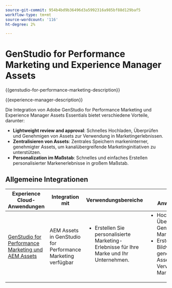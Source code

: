 ```yaml
---
source-git-commit: 954b4bd9b36496d3a5992316a985bf88d129baf5
workflow-type: tm+mt
source-wordcount: '116'
ht-degree: 2%

---
```



# GenStudio for Performance Marketing und Experience Manager Assets

{{genstudio-for-performance-marketing-description}}

{{experience-manager-description}}

Die Integration von Adobe GenStudio for Performance Marketing und Experience Manager Assets Essentials bietet verschiedene Vorteile, darunter:

+ **Lightweight review and approval**: Schnelles Hochladen, Überprüfen und Genehmigen von Assets zur Verwendung in Marketingerlebnissen.
+ **Zentralisieren von Assets**: Zentrales Speichern markeninterner, genehmigter Assets, um kanalübergreifende Marketinginitiativen zu unterstützen.
+ **Personalization im Maßstab**: Schnelles und einfaches Erstellen personalisierter Markenerlebnisse in großem Maßstab.

## Allgemeine Integrationen

<table>
    <thead>
        <tr>
            <th>Experience Cloud-Anwendungen</th>
            <th>Integration mit</th>
            <th>Verwendungsbereiche</th>
            <th>Häufige Anwendungsfälle</th>
        </tr>
    </thead>
    <tbody>
        <tr>
            <td><a href="../../integrations/tutorials/aem-genstudio-for-performance-marketing/overview.md" target="_blank" rel="noreferrer">GenStudio for Performance Marketing und AEM Assets</a></td>
            <td>AEM Assets in GenStudio for Performance Marketing verfügbar</td>
            <td>
                <ul style="margin-top: 0;">
                    <li>Erstellen Sie personalisierte Marketing-Erlebnisse für Ihre Marke und Ihr Unternehmen.</li>
                </ul>
            </td>
            <td>
                <ul style="margin-top: 0;">
                    <li>Hochladen, Überprüfen und Genehmigen von Marken-Assets.</li>
                    <li>Erstellen Sie Bildvarianten genehmigter Marken-Assets zur Verwendung in Marketingerlebnissen.</li>
                </ul>
            </td>
        </tr>        
    </tbody>          
</table>
